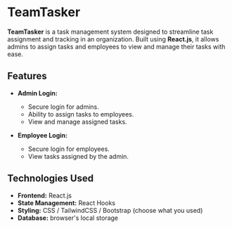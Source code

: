 # TeamTasker

**TeamTasker** is a task management system designed to streamline task assignment and tracking in an organization. Built using **React.js**,
it allows admins to assign tasks and employees to view and manage their tasks with ease.

## Features

- **Admin Login:**
  - Secure login for admins.
  - Ability to assign tasks to employees.
  - View and manage assigned tasks.

- **Employee Login:**
  - Secure login for employees.
  - View tasks assigned by the admin.

## Technologies Used

- **Frontend:** React.js
- **State Management:** React Hooks
- **Styling:** CSS / TailwindCSS / Bootstrap (choose what you used)
- **Database:**  browser's local storage
